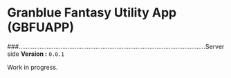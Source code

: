 # Granblue Fantasy Utility App (GBFUAPP)
###...........................................................................................................Server side
**Version :** ``0.0.1``


Work in progress.